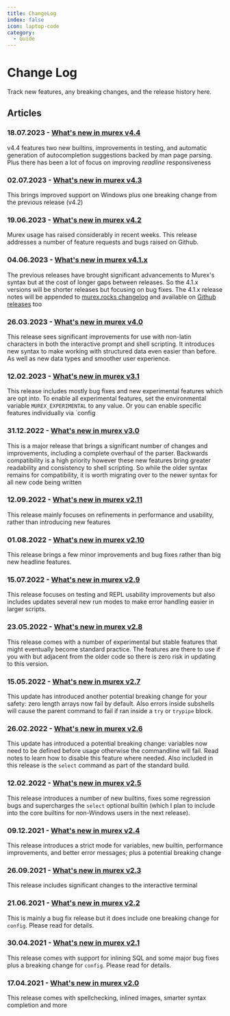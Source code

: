 ```yaml
---
title: ChangeLog
index: false
icon: laptop-code
category:
  - Guide
---
```


# Change Log

Track new features, any breaking changes, and the release history here.

## Articles

### 18.07.2023 - [What's new in murex v4.4](v4.4.md)

v4.4 features two new builtins, improvements in testing, and automatic generation of autocompletion suggestions backed by man page parsing. Plus there has been a lot of focus on improving _readline_ responsiveness

### 02.07.2023 - [What's new in murex v4.3](v4.3.md)

This brings improved support on Windows plus one breaking change from the previous release (v4.2)

### 19.06.2023 - [What's new in murex v4.2](v4.2.md)

Murex usage has raised considerably in recent weeks. This release addresses a number of feature requests and bugs raised on Github.

### 04.06.2023 - [What's new in murex v4.1.x](v4.1.md)

The previous releases have brought significant advancements to Murex's syntax but at the cost of longer gaps between releases. So the 4.1.x versions will be shorter releases but focusing on bug fixes. The 4.1.x release notes will be appended to [murex.rocks changelog](https://murex.rocks/changelog/) and available on [Github releases](https://github.com/lmorg/murex/releases) too

### 26.03.2023 - [What's new in murex v4.0](v4.0.md)

This release sees significant improvements for use with non-latin characters in both the interactive prompt and shell scripting. It introduces new syntax to make working with structured data even easier than before. As well as new data types and smoother user experience.

### 12.02.2023 - [What's new in murex v3.1](v3.1.md)

This release includes mostly bug fixes and new experimental features which are opt into. To enable all experimental features, set the environmental variable `MUREX_EXPERIMENTAL` to any value. Or you can enable specific features individually via `config

### 31.12.2022 - [What's new in murex v3.0](v3.0.md)

This is a major release that brings a significant number of changes and improvements, including a complete overhaul of the parser. Backwards compatibility is a high priority however these new features bring greater readability and consistency to shell scripting. So while the older syntax remains for compatibility, it is worth migrating over to the newer syntax for all new code being written

### 12.09.2022 - [What's new in murex v2.11](v2.11.md)

This release mainly focuses on refinements in performance and usability, rather than introducing new features

### 01.08.2022 - [What's new in murex v2.10](v2.10.md)

This release brings a few minor improvements and bug fixes rather than big new headline features.

### 15.07.2022 - [What's new in murex v2.9](v2.9.md)

This release focuses on testing and REPL usability improvements but also includes updates several new run modes to make error handling easier in larger scripts.

### 23.05.2022 - [What's new in murex v2.8](v2.8.md)

This release comes with a number of experimental but stable features that might eventually become standard practice. The features are there to use if you with but adjacent from the older code so there is zero risk in updating to this version.

### 15.05.2022 - [What's new in murex v2.7](v2.7.md)

This update has introduced another potential breaking change for your safety: zero length arrays now fail by default. Also errors inside subshells will cause the parent command to fail if ran inside a `try` or `trypipe` block.

### 26.02.2022 - [What's new in murex v2.6](v2.6.md)

This update has introduced a potential breaking change: variables now need to be defined before usage otherwise the commandline will fail. Read notes to learn how to disable this feature where needed. Also included in this release is the `select` command as part of the standard build.

### 12.02.2022 - [What's new in murex v2.5](v2.5.md)

This release introduces a number of new builtins, fixes some regression bugs and supercharges the `select` optional builtin (which I plan to include into the core builtins for non-Windows users in the next release).

### 09.12.2021 - [What's new in murex v2.4](v2.4.md)

This release introduces a strict mode for variables, new builtin, performance improvements, and better error messages; plus a potential breaking change

### 26.09.2021 - [What's new in murex v2.3](v2.3.md)

This release includes significant changes to the interactive terminal

### 21.06.2021 - [What's new in murex v2.2](v2.2.md)

This is mainly a bug fix release but it does include one breaking change for `config`. Please read for details.

### 30.04.2021 - [What's new in murex v2.1](v2.1.md)

This release comes with support for inlining SQL and some major bug fixes plus a breaking change for `config`. Please read for details.

### 17.04.2021 - [What's new in murex v2.0](v2.0.md)

This release comes with spellchecking, inlined images, smarter syntax completion and more
